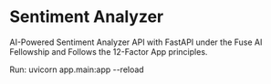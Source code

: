 # Sentiment Analyzer
AI-Powered Sentiment Analyzer API with FastAPI under the Fuse AI Fellowship and Follows the 12-Factor App principles.


Run: uvicorn app.main:app --reload